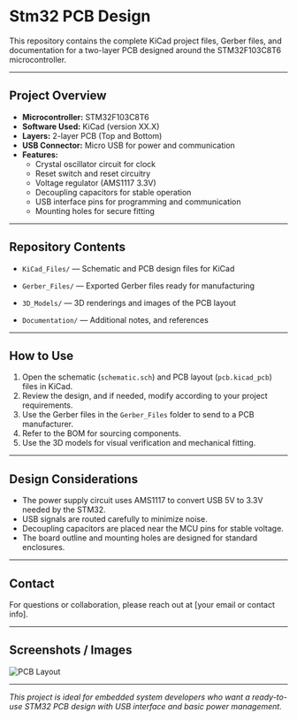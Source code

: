 # Stm32 PCB Design


This repository contains the complete KiCad project files, Gerber files, and documentation for a two-layer PCB designed around the STM32F103C8T6 microcontroller.

---

## Project Overview

- **Microcontroller:** STM32F103C8T6
- **Software Used:** KiCad (version XX.X)
- **Layers:** 2-layer PCB (Top and Bottom)
- **USB Connector:** Micro USB for power and communication
- **Features:**
  - Crystal oscillator circuit for clock
  - Reset switch and reset circuitry
  - Voltage regulator (AMS1117 3.3V)
  - Decoupling capacitors for stable operation
  - USB interface pins for programming and communication
  - Mounting holes for secure fitting

---

## Repository Contents

- `KiCad_Files/` — Schematic and PCB design files for KiCad
- `Gerber_Files/` — Exported Gerber files ready for manufacturing

- `3D_Models/` — 3D renderings and images of the PCB layout
- `Documentation/` — Additional notes, and references

---

## How to Use

1. Open the schematic (`schematic.sch`) and PCB layout (`pcb.kicad_pcb`) files in KiCad.
2. Review the design, and if needed, modify according to your project requirements.
3. Use the Gerber files in the `Gerber_Files` folder to send to a PCB manufacturer.
4. Refer to the BOM for sourcing components.
5. Use the 3D models for visual verification and mechanical fitting.

---

## Design Considerations

- The power supply circuit uses AMS1117 to convert USB 5V to 3.3V needed by the STM32.
- USB signals are routed carefully to minimize noise.
- Decoupling capacitors are placed near the MCU pins for stable voltage.
- The board outline and mounting holes are designed for standard enclosures.

---



## Contact

For questions or collaboration, please reach out at [your email or contact info].

---

## Screenshots / Images

![PCB Layout](3D_Models/board_3d.png)

---

*This project is ideal for embedded system developers who want a ready-to-use STM32 PCB design with USB interface and basic power management.*

